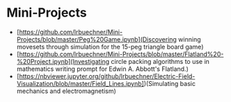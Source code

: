 # Mini-Projects

- [https://github.com/lrbuechner/Mini-Projects/blob/master/Peg%20Game.ipynb](Discovering winning movesets through simulation for the 15-peg triangle board game)
- [https://github.com/lrbuechner/Mini-Projects/blob/master/Flatland%20-%20Project.ipynb](Investigating circle packing algorithms to use in mathematics writing prompt for Edwin A. Abbott's Flatland.)
- [https://nbviewer.jupyter.org/github/lrbuechner/Electric-Field-Visualization/blob/master/Field_Lines.ipynb])(Simulating basic mechanics and electromagnetism)
